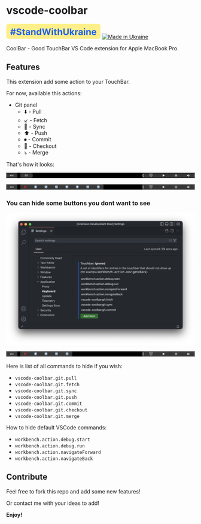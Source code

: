 # vscode-coolbar

[![Stand With Ukraine](https://raw.githubusercontent.com/vshymanskyy/StandWithUkraine/main/badges/StandWithUkraine.svg)](https://stand-with-ukraine.pp.ua)
[![Made in Ukraine](https://img.shields.io/badge/made_in-ukraine-ffd700.svg?labelColor=0057b7)](https://stand-with-ukraine.pp.ua)

CoolBar - Good TouchBar VS Code extension for Apple MacBook Pro.

## Features

This extension add some action to your TouchBar.

For now, available this actions:
 - Git panel
   - ⬇️ - Pull
   - ↙️ - Fetch
   - 🔄 - Sync
   - ⬆️ - Push
   - ⏺ - Commit
   - 🔀 - Checkout
   - ⤵️ - Merge

That's how it looks:

![Closed panel example](images/bar_closed.png)

![Opened panel example](images/bar_opened.png)

### You can hide some buttons you dont want to see

![Example how to hide buttons](images/ignored_example.jpeg)

![Opened panel example with hidden buttons](images/bar_opened_small.png)

Here is list of all commands to hide if you wish:
 - `vscode-coolbar.git.pull`
 - `vscode-coolbar.git.fetch`
 - `vscode-coolbar.git.sync`
 - `vscode-coolbar.git.push`
 - `vscode-coolbar.git.commit`
 - `vscode-coolbar.git.checkout`
 - `vscode-coolbar.git.merge`

How to hide default VSCode commands:
 - `workbench.action.debug.start`
 - `workbench.action.debug.run`
 - `workbench.action.navigateForward`
 - `workbench.action.navigateBack`

## Contribute

Feel free to fork this repo and add some new features!

Or contact me with your ideas to add!

**Enjoy!**

